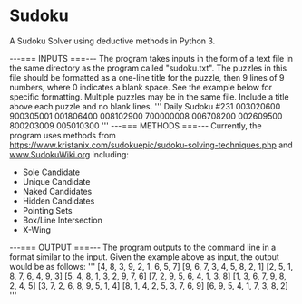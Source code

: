 # Sudoku
A Sudoku Solver using deductive methods in Python 3.

---=== INPUTS ===---
The program takes inputs in the form of a text file in the same directory as the program called "sudoku.txt".  The puzzles in this file should be formatted as a one-line title for the puzzle, then 9 lines of 9 numbers, where 0 indicates a blank space.  See the example below for specific formatting.  Multiple puzzles may be in the same file. Include a title above each puzzle and no blank lines.
'''
Daily Sudoku #231
003020600
900305001
001806400
008102900
700000008
006708200
002609500
800203009
005010300
'''
---=== METHODS ===---
Currently, the program uses methods from https://www.kristanix.com/sudokuepic/sudoku-solving-techniques.php and www.SudokuWiki.org including:
- Sole Candidate
- Unique Candidate
- Naked Candidates
- Hidden Candidates
- Pointing Sets
- Box/Line Intersection
- X-Wing

---=== OUTPUT ===---
The program outputs to the command line in a format similar to the input.  Given the example above as input, the output would be as follows:
'''
[4, 8, 3, 9, 2, 1, 6, 5, 7]
[9, 6, 7, 3, 4, 5, 8, 2, 1]
[2, 5, 1, 8, 7, 6, 4, 9, 3]
[5, 4, 8, 1, 3, 2, 9, 7, 6]
[7, 2, 9, 5, 6, 4, 1, 3, 8]
[1, 3, 6, 7, 9, 8, 2, 4, 5]
[3, 7, 2, 6, 8, 9, 5, 1, 4]
[8, 1, 4, 2, 5, 3, 7, 6, 9]
[6, 9, 5, 4, 1, 7, 3, 8, 2]
'''
